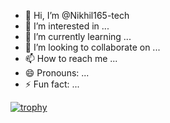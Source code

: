 - 👋 Hi, I’m @Nikhil165-tech
- 👀 I’m interested in ...
- 🌱 I’m currently learning ...
- 💞️ I’m looking to collaborate on ...
- 📫 How to reach me ...
- 😄 Pronouns: ...
- ⚡ Fun fact: ...

[![trophy](https://github-profile-trophy.vercel.app/?username=ryo-ma)](https://github.com/ryo-ma/github-profile-trophy)

<!---
Nikhil165-tech/Nikhil165-tech is a ✨ special ✨ repository because its `README.md` (this file) appears on your GitHub profile.
You can click the Preview link to take a look at your changes.
--->
